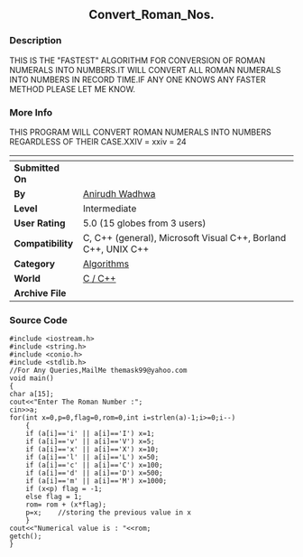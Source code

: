 ﻿<div align="center">

## Convert\_Roman\_Nos\.


</div>

### Description

THIS IS THE "FASTEST" ALGORITHM FOR CONVERSION OF ROMAN NUMERALS INTO NUMBERS.IT WILL CONVERT ALL ROMAN NUMERALS INTO NUMBERS IN RECORD TIME.IF ANY ONE KNOWS ANY FASTER METHOD PLEASE LET ME KNOW.
 
### More Info
 
THIS PROGRAM WILL CONVERT ROMAN NUMERALS INTO NUMBERS REGARDLESS OF THEIR CASE.XXIV = xxiv = 24


<span>             |<span>
---                |---
**Submitted On**   |
**By**             |[Anirudh Wadhwa](https://github.com/Planet-Source-Code/PSCIndex/blob/master/ByAuthor/anirudh-wadhwa.md)
**Level**          |Intermediate
**User Rating**    |5.0 (15 globes from 3 users)
**Compatibility**  |C, C\+\+ \(general\), Microsoft Visual C\+\+, Borland C\+\+, UNIX C\+\+
**Category**       |[Algorithms](https://github.com/Planet-Source-Code/PSCIndex/blob/master/ByCategory/algorithms__3-29.md)
**World**          |[C / C\+\+](https://github.com/Planet-Source-Code/PSCIndex/blob/master/ByWorld/c-c.md)
**Archive File**   |[](https://github.com/Planet-Source-Code/anirudh-wadhwa-convert-roman-nos__3-885/archive/master.zip)





### Source Code

```
#include <iostream.h>
#include <string.h>
#include <conio.h>
#include <stdlib.h>
//For Any Queries,MailMe themask99@yahoo.com
void main()
{
char a[15];
cout<<"Enter The Roman Number :";
cin>>a;
for(int x=0,p=0,flag=0,rom=0,int i=strlen(a)-1;i>=0;i--)
	{
	if (a[i]=='i' || a[i]=='I') x=1;
    if (a[i]=='v' || a[i]=='V') x=5;
	if (a[i]=='x' || a[i]=='X') x=10;
	if (a[i]=='l' || a[i]=='L') x=50;
	if (a[i]=='c' || a[i]=='C') x=100;
	if (a[i]=='d' || a[i]=='D') x=500;
	if (a[i]=='m' || a[i]=='M') x=1000;
	if (x<p) flag = -1;
	else flag = 1;
	rom= rom + (x*flag);
	p=x;	//storing the previous value in x
	}
cout<<"Numerical value is : "<<rom;
getch();
}
```

